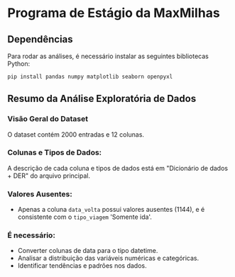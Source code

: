 # Programa de Estágio da MaxMilhas

## Dependências

Para rodar as análises, é necessário instalar as seguintes bibliotecas Python:

```bash
pip install pandas numpy matplotlib seaborn openpyxl
```

## Resumo da Análise Exploratória de Dados

### Visão Geral do Dataset
O dataset contém 2000 entradas e 12 colunas.

### Colunas e Tipos de Dados:
A descrição de cada coluna e tipos de dados está em
"Dicionário de dados + DER" do arquivo principal.

### Valores Ausentes:
- Apenas a coluna `data_volta` possui valores ausentes (1144), e é consistente com o `tipo_viagem` 'Somente ida'.

### É necessário:
- Converter colunas de data para o tipo datetime.
- Analisar a distribuição das variáveis numéricas e categóricas.
- Identificar tendências e padrões nos dados.

